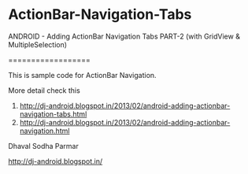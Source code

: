 ActionBar-Navigation-Tabs
=========================

ANDROID - Adding ActionBar Navigation Tabs PART-2 (with GridView &amp; MultipleSelection)

==================

This is sample code for ActionBar Navigation.

More detail check this

1. http://dj-android.blogspot.in/2013/02/android-adding-actionbar-navigation-tabs.html
2. http://dj-android.blogspot.in/2013/02/android-adding-actionbar-navigation.html

Dhaval Sodha Parmar

http://dj-android.blogspot.in/
